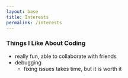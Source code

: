 ```yaml
---
layout: base
title: Interests
permalink: /interests
---
```


### Things I Like About Coding
- really fun, able to collaborate with friends
- debugging
  - fixing issues takes time, but it is worth it
